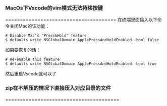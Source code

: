 ### MacOs下Vscode的vim模式无法持续按键
======================================
在终端里面输入以下命令关闭Mac的该功能：
```
# Disable Mac's "Press&Hold" feature
$ defaults write NSGlobalDomain ApplePressAndHoldEnabled -bool false
```
如果要恢复的话：
```
# Re-enable this feature
$ defaults write NSGlobalDomain ApplePressAndHoldEnabled -bool true
```
然后重启Vscode就可以了


### zip在不解压的情况下直接压入对应目录的文件
=======================================


